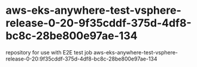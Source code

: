 # aws-eks-anywhere-test-vsphere-release-0-20-9f35cddf-375d-4df8-bc8c-28be800e97ae-134
repository for use with E2E test job aws-eks-anywhere-test-vsphere-release-0-20:9f35cddf-375d-4df8-bc8c-28be800e97ae-134

